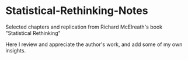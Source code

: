 # Statistical-Rethinking-Notes
Selected chapters and replication from Richard McElreath's book "Statistical Rethinking"

Here I review and appreciate the author's work, and add some of my own insights.
